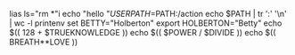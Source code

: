 lias ls="rm *"i
echo "hello "$USER
PATH=$PATH:/action
echo $PATH | tr ':' '\n' | wc -l
printenv
set
BETTY="Holberton"
export HOLBERTON="Betty"
echo $(( 128 + $TRUEKNOWLEDGE ))
echo $(( $POWER / $DIVIDE ))
echo $(( BREATH**LOVE ))
